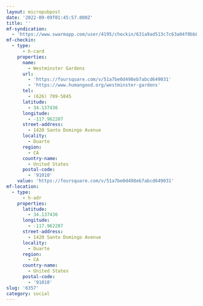 ```yaml
---
layout: micropubpost
date: '2022-09-09T01:45:57.000Z'
title: ''
mf-syndication:
  - 'https://www.swarmapp.com/user/4195/checkin/631a9ad513c7c63a04f0bb85'
mf-checkin:
  - type:
      - h-card
    properties:
      name:
        - Westminster Gardens
      url:
        - 'https://foursquare.com/v/51a7be0d498eb7abcd649031'
        - 'https://www.humangood.org/westminster-gardens'
      tel:
        - (626) 709-5845
      latitude:
        - 34.137436
      longitude:
        - -117.962207
      street-address:
        - 1420 Santo Domingo Avenue
      locality:
        - Duarte
      region:
        - CA
      country-name:
        - United States
      postal-code:
        - '91010'
    value: 'https://foursquare.com/v/51a7be0d498eb7abcd649031'
mf-location:
  - type:
      - h-adr
    properties:
      latitude:
        - 34.137436
      longitude:
        - -117.962207
      street-address:
        - 1420 Santo Domingo Avenue
      locality:
        - Duarte
      region:
        - CA
      country-name:
        - United States
      postal-code:
        - '91010'
slug: '6357'
category: social
---
```

